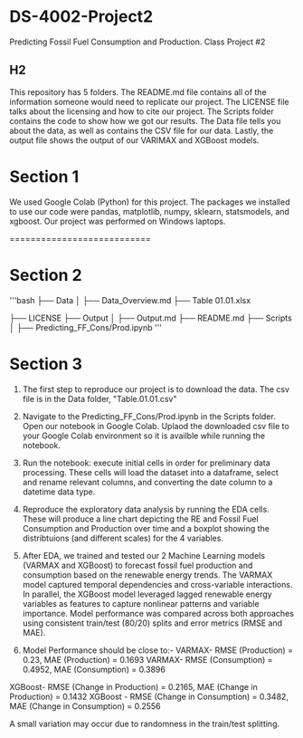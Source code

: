 # DS-4002-Project2
Predicting Fossil Fuel Consumption and Production. Class Project #2

## H2
This repository has 5 folders. The README.md file contains all of the information someone would need to replicate our project. The LICENSE file talks about the licensing and how to cite our project. The Scripts folder contains the code to show how we got our results. The Data file tells you about the data, as well as contains the CSV file for our data. Lastly, the output file shows the output of our VARIMAX and XGBoost models. 

# Section 1
We used Google Colab (Python) for this project. The packages we installed to use our code were pandas, matplotlib, numpy, sklearn, statsmodels, and xgboost. Our project was performed on Windows laptops. 

===========================

# Section 2
'''bash
├── Data
│   ├── Data_Overview.md
    ├── Table 01.01.xlsx
    
├── LICENSE
├── Output
│   ├── Output.md
├── README.md
├── Scripts
│   ├── Predicting_FF_Cons/Prod.ipynb
'''

# Section 3
1. The first step to reproduce our project is to download the data. The csv file is in the Data folder, "Table.01.01.csv"
2. Navigate to the Predicting_FF_Cons/Prod.ipynb in the Scripts folder. Open our notebook in Google Colab. Uplaod the downloaded csv file to your Google Colab environment so it is availble while running the notebook.
3. Run the notebook: execute initial cells in order for preliminary data processing. These cells will load the dataset into a dataframe, select and rename relevant columns, and converting the date column to a datetime data type.
4. Reproduce the exploratory data analysis by running the EDA cells. These will produce a line chart depicting the RE and Fossil Fuel Consumption and Production over time and a boxplot showing the distribtuions (and different scales) for the 4 variables.
5. After EDA, we trained and tested our 2 Machine Learning models (VARMAX and XGBoost) to forecast fossil fuel production and consumption based on the renewable energy trends. The VARMAX model captured temporal dependencies and cross-variable interactions. In parallel, the XGBoost model leveraged lagged renewable energy variables as features to capture nonlinear patterns and variable importance. Model performance was compared across both approaches using consistent train/test (80/20) splits and error metrics (RMSE and MAE).

6.  Model Performance should be close to:-
  VARMAX- RMSE (Production) = 0.23, MAE (Production) = 0.1693
  VARMAX- RMSE (Consumption) = 0.4952, MAE (Consumption) = 0.3896

  XGBoost- RMSE (Change in Production) = 0.2165, MAE (Change in Production) = 0.1432
  XGBoost - RMSE (Change in Consumption) = 0.3482, MAE (Change in Consumption) = 0.2556

A small variation may occur due to randomness in the train/test splitting. 


